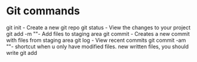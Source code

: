 # Git commands

git init - Create a new git repo
git status - View the changes to your project
git add -m ""- Add files to staging area
git commit - Creates a new commit with files from staging area
git log - View recent commits
git commit -am ""- shortcut when u only have modified files. new written files, you should write git add
